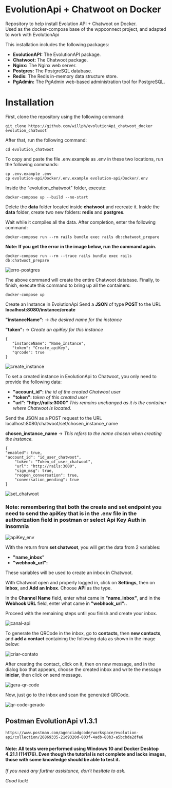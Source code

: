 # EvolutionApi + Chatwoot on Docker

Repository to help install Evolution API + Chatwoot on Docker.  
Used as the docker-compose base of the wppconnect project, and adapted to work with EvolutionApi

This installation includes the following packages:

* **EvolutionAPI:** The EvolutionAPI package.
* **Chatwoot:** The Chatwoot package.
* **Nginx:** The Nginx web server.
* **Postgres:** The PostgreSQL database.
* **Redis:** The Redis in-memory data structure store.
* **PgAdmin:** The PgAdmin web-based administration tool for PostgreSQL.

# Installation

First, clone the repository using the following command:

    git clone https://github.com/willph/evolutionApi_chatwoot_docker evolution_chatwoot

After that, run the following command:

    cd evolution_chatwoot

To copy and paste the file .env.example as .env in these two locations, run the following commands:

    cp .env.example .env
    cp evolution-api/Docker/.env.example evolution-api/Docker/.env

Inside the "evolution_chatwoot" folder, execute:

    docker-compose up --build --no-start

Delete the __data__ folder located inside __chatwoot__ and recreate it. Inside the __data__ folder, create two new folders: __redis__ and __postgres__.

Wait while it compiles all the data. After completion, enter the following command:

    docker-compose run --rm rails bundle exec rails db:chatwoot_prepare

**Note: If you get the error in the image below, run the command again.**

    docker-compose run --rm --trace rails bundle exec rails db:chatwoot_prepare

![erro-postgres](https://github.com/willph/evolutionApi_chatwoot_docker/assets/17226802/880269df-d7ce-498b-b6dd-6a4f3f5fdcda)


The above command will create the entire Chatwoot database. Finally, to finish, execute this command to bring up all the containers:

    docker-compose up



Create an Instance in EvolutionApi
Send a **JSON** of type **POST** to the URL **localhost:8080/instance/create**

**"instanceName":** -> _the desired name for the instance_

**"token":** -> _Create an apiKey for this instance_

    {
       "instanceName": "Name_Instance",
       "token": "Create_apiKey",
       "qrcode": true
    }

![create_instance](https://github.com/willph/evolutionApi_chatwoot_docker/assets/17226802/4d84ba91-5f7c-4be8-96c6-731378ada804)


To set a created instance in EvolutionApi to Chatwoot, you only need to provide the following data:

* **"account_id":** *the id of the created Chatwoot user*
* **"token":** *token of this created user*
* **"url": "http://rails:3000"** *This remains unchanged as it is the container where Chatwoot is located.*

Send the JSON as a POST request to the URL localhost:8080/chatwoot/set/chosen_instance_name

**chosen_instance_name** -> *This refers to the name chosen when creating the instance.*

    {
	"enabled": true,
	"account_id": "id_user_chatwoot",
        "token": "Token_of_user_chatwoot",
        "url": "http://rails:3000",
        "sign_msg": true,
        "reopen_conversation": true,
        "conversation_pending": true
    }

![set_chatwoot](https://github.com/willph/evolutionApi_chatwoot_docker/assets/17226802/6be316c2-a8ce-4d23-9034-43285c3b2fad)



### Note: remembering that both the create and set endpoint you need to send the apiKey that is in the .env file in the authorization field in postman or select Api Key Auth in Insomnia


![apiKey_env](https://github.com/willph/evolutionApi_chatwoot_docker/assets/17226802/aa24cec6-439d-49c5-980d-c4556768c9de)




With the return from **set chatwoot**, you will get the data from 2 variables:

*    **"name_inbox"**
*    **"webhook_url":**

These variables will be used to create an inbox in Chatwoot.

With Chatwoot open and properly logged in, click on **Settings**, then on **Inbox**, and **Add an Inbox**. Choose **API** as the type.

In the **Channel Name** field, enter what came in **"name_inbox"**, and in the **Webhook URL** field, enter what came in **"webhook_url":**.

Proceed with the remaining steps until you finish and create your inbox.

![canal-api](https://github.com/willph/evolutionApi_chatwoot_docker/assets/17226802/eafff7a5-084d-40ec-b4bf-20491c3967c9)


To generate the QRCode in the inbox, go to __contacts__, then __new contacts__, and __add a contact__ containing the following data as shown in the image below:


![criar-contato](https://github.com/willph/evolutionApi_chatwoot_docker/assets/17226802/80e8eadc-e5a4-4b99-bfde-57d76af3732b)


After creating the contact, click on it, then on new message, and in the dialog box that appears, choose the created inbox and write the message __iniciar__, then click on send message.


![gera-qr-code](https://github.com/willph/evolutionApi_chatwoot_docker/assets/17226802/438d77d1-4877-4e63-8683-147a69965a3d)


Now, just go to the inbox and scan the generated QRCode.

![qr-code-gerado](https://github.com/willph/evolutionApi_chatwoot_docker/assets/17226802/1915a150-bc5c-4369-b2f9-ef5f945f368d)



## Postman EvolutionApi v1.3.1
    https://www.postman.com/agenciadgcode/workspace/evolution-api/collection/26869335-21d9320d-803f-4adb-80b3-a5bcbda2dfe6

#### Note: All tests were performed using Windows 10 and Docker Desktop 4.21.1 (114176). Even though the tutorial is not complete and lacks images, those with some knowledge should be able to test it.


_If you need any further assistance, don't hesitate to ask._

_Good luck!_
